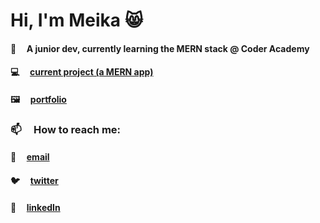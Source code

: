 # Hi, I'm Meika 😸

#### 🌱  &nbsp; &nbsp; A junior dev, currently learning the MERN stack @ Coder Academy 
#### 💻  &nbsp; &nbsp; [current project (a MERN app)](https://github.com/MeikaFreckelton/MERNAPP)
#### 🖼  &nbsp; &nbsp; [portfolio](https://meikafreckelton.github.io)

### 📫 &nbsp; &nbsp; How to reach me:
#### 📩 &nbsp; &nbsp; [email](mailto:meikafreckelton@gmail.com)
#### 🐦 &nbsp; &nbsp; [twitter](https://twitter.com/meikafreckelton)
#### 📲 &nbsp; &nbsp; [linkedIn](https://www.linkedin.com/in/meika-freckelton-269741195)

